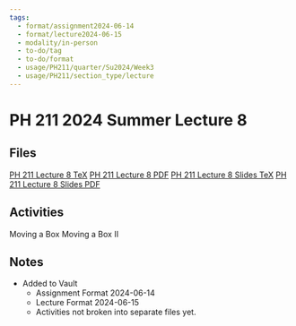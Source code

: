```yaml
---
tags:
  - format/assignment2024-06-14
  - format/lecture2024-06-15
  - modality/in-person
  - to-do/tag
  - to-do/format
  - usage/PH211/quarter/Su2024/Week3
  - usage/PH211/section_type/lecture
---
```

# PH 211 2024 Summer Lecture 8
## Files
[PH 211 Lecture 8 TeX](PH_211_Lecture_8.tex)
[PH 211 Lecture 8 PDF](PH_211_Lecture_8.pdf)
[PH 211 Lecture 8 Slides TeX](PH_211_Lecture_8_Slides.tex)
[PH 211 Lecture 8 Slides PDF](PH_211_Lecture_8_Slides.pdf)
## Activities
Moving a Box
Moving a Box II
## Notes
* Added to Vault
	* Assignment Format 2024-06-14
	* Lecture Format 2024-06-15
	* Activities not broken into separate files yet.